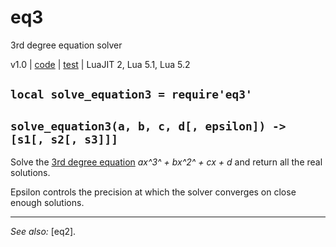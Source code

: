 # eq3
3rd degree equation solver

v1.0 | [code](http://code.google.com/p/lua-files/source/browse/eq3.lua) | [test](http://code.google.com/p/lua-files/source/browse/eq3_test.lua) | LuaJIT 2, Lua 5.1, Lua 5.2

## `local solve_equation3 = require'eq3'`
## `solve_equation3(a, b, c, d[, epsilon]) -> [s1[, s2[, s3]]]`

Solve the [3rd degree equation](http://en.wikipedia.org/wiki/Cubic_function) *ax^3^ + bx^2^ + cx + d* and return all the real solutions.

Epsilon controls the precision at which the solver converges on close enough solutions.

----
*See also:* [eq2].
